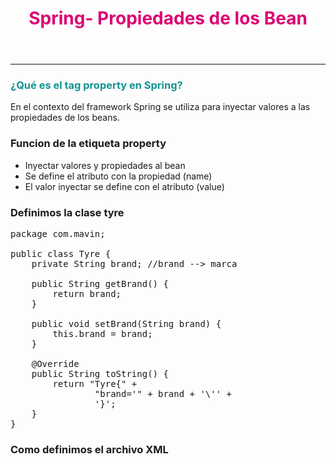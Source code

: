 <header>
<h1 style="color:#DC0073">Spring- Propiedades de los Bean</h1>
</header>
<hr>
<article>
<section>
<h3 style="color: #129490">¿Qué es el tag property en Spring? </h3>
<p>En el contexto del framework Spring se utiliza para inyectar
valores a las propiedades de los beans.</p>
</section>
<section>
<h3>Funcion de la etiqueta property</h3>
<ul>
<li>Inyectar valores y propiedades al bean</li>
<li>Se define el atributo con la propiedad (name)</li>
<li>El valor inyectar se define con el atributo (value)</li>
</ul>
<h3>Definimos la clase tyre</h3>

<pre>
package com.mavin;

public class Tyre {
    private String brand; //brand --> marca

    public String getBrand() {
        return brand;
    }

    public void setBrand(String brand) {
        this.brand = brand;
    }

    @Override
    public String toString() {
        return "Tyre{" +
                "brand='" + brand + '\'' +
                '}';
    }
}
</pre>
<h3>Como definimos el archivo XML</h3>
</section>
</article>
